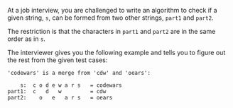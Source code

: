 At a job interview, you are challenged to write an algorithm to check if a given string, ```s```, can be formed from two other strings, ```part1``` and ```part2```.

The restriction is that the characters in ```part1``` and ```part2``` are in the same order as in ```s```.

The interviewer gives you the following example and tells you to figure out the rest from the given test cases:
```
'codewars' is a merge from 'cdw' and 'oears':

    s:  c o d e w a r s   = codewars
part1:  c   d   w         = cdw
part2:    o   e   a r s   = oears
```

